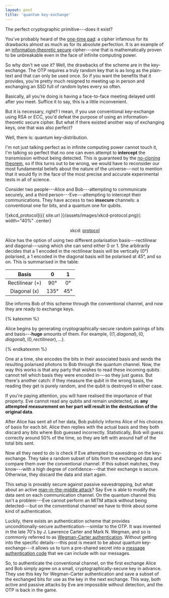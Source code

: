 ```yaml
---
layout: post
title: 'quantum key-exchange'
---
```


The perfect cryptographic primitive---does it exist?

You've probably heard of the [one-time pad](https://en.wikipedia.org/wiki/One-time_pad): a cipher infamous for its drawbacks almost as much as for its absolute perfection. It is an example of an [information-theoretic secure](https://en.wikipedia.org/wiki/Information-theoretic_security) cipher---one that is mathematically proven to be unbreakable even in the face of infinite computing power.

So why don't we use it? Well, the drawbacks of the scheme are in the key-exchange. The OTP requires a truly random key that is as long as the plain-text and that can only be used once. So if you want the benefits that it provides, you're pretty much resigned to meeting up in person and exchanging an SSD full of random bytes every so often.

Basically, all you're doing is having a face-to-face meeting delayed until after you meet. Suffice it to say, this is a little inconvenient.

But it is necessary, right? I mean, if you use conventional key-exchange using RSA or ECC, you'd defeat the purpose of using an information-theoretic secure cipher. But what if there existed another way of exchanging keys, one that was also perfect?

Well, there is: quantum key-distribution.

I'm not just talking perfect as in infinite computing power cannot touch it, I'm talking so perfect that no one can even attempt to **intercept** the transmission without being detected. This is guaranteed by the [no-cloning theorem](https://en.wikipedia.org/wiki/No-cloning_theorem), so if this turns out to be wrong, we would have to reconsider our most fundamental beliefs about the nature of the universe---not to mention that it would fly in the face of the most precise and accurate experimental tests in all of science.

Consider two people---Alice and Bob---attempting to communicate securely, and a third person---Eve---attempting to intercept their communications. They have access to two **insecure** channels: a conventional one for bits, and a quantum one for qubits.

![xkcd_protocol]({{ site.url }}/assets/images/xkcd-protocol.png){: width="40%" .center}
<center>xkcd: <a href="https://xkcd.com/1323/">protocol</a></center>

Alice has the option of using two different polarisation basis---rectilinear and diagonal---using which she can send either 0 or 1. She arbitrarily decides that a 1 encoded in the rectilinear basis will be vertically (0°) polarised, a 1 encoded in the diagonal basis will be polarised at 45°, and so on. This is summarised in the table:

| Basis | 0 | 1 |
|:---:|:---:|:---:|
| Rectilinear (+) | 90° | 0° |
| Diagonal (x) | 135° | 45° |

She informs Bob of this scheme through the conventional channel, and now they are ready to exchange keys.

{% katexmm %}

Alice begins by generating cryptographically-secure random pairings of bits and basis---**huge** amounts of them. For example, $\{(1, diagonal), (0, diagonal), (0, rectilinear), \ldots\}$.

{% endkatexmm %}

One at a time, she encodes the bits in their associated basis and sends the resulting polarised photons to Bob through the quantum channel. Now, the way this works is that any party that wishes to read these incoming qubits cannot tell which basis they were encoded in---so they just guess. But there's another catch: if they measure the qubit in the wrong basis, the reading they get is purely random, and the qubit is destroyed in either case.

If you're paying attention, you will have realised the importance of that property. Eve cannot read any qubits and remain undetected, as **any attempted measurement on her part will result in the destruction of the original data**.

After Alice has sent all of her data, Bob publicly informs Alice of his choices of basis for each bit. Alice then replies with the actual basis and they both discard any bits where Bob guessed incorrectly. Statistically, Bob will guess correctly around 50% of the time, so they are left with around half of the total bits sent.

Now all they need to do is check if Eve attempted to eavesdrop on the key-exchange. They take a random subset of bits from the exchanged data and compare them over the conventional channel. If this subset matches, they know---with a high degree of confidence---that their exchange is secure. Otherwise, they discard the data and start again.

This setup is provably secure against passive eavesdropping, but what about an active [man-in-the-middle attack](https://en.wikipedia.org/wiki/Man-in-the-middle_attack)? Say Eve is able to modify the data sent on each communication channel. On the quantum channel this isn't a problem---Eve cannot perform an MITM attack without being detected---but on the conventional channel we have to think about some kind of authentication.

Luckily, there exists an authentication scheme that provides unconditionally-secure authentication---similar to the OTP. It was invented in the late 70's by J. Lawrence Carter and Mark N. Wegman, and so is commonly referred to as [Wegman-Carter authentication](https://www.lysator.liu.se/~jc/mthesis/5_Unconditionally_secure_au.html). Without getting into the specific details---this post is meant to be about quantum key-exchange---it allows us to turn a pre-shared secret into a [message authentication code](https://en.wikipedia.org/wiki/Message_authentication_code) that we can include with our messages.

So, to authenticate the conventional channel, on the first exchange Alice and Bob simply agree on a small, cryptographically-secure key in advance. They use this key for Wegman-Carter authentication and save a subset of the exchanged bits for use as the key in the next exchange. This way, both active and passive attacks by Eve are impossible without detection, and the OTP is back in the game.
